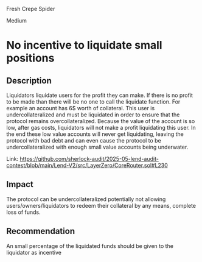 Fresh Crepe Spider

Medium

# No incentive to liquidate small positions



## Description
Liquidators liquidate users for the profit they can make. If there is no profit to be made than there will be no one to call the liquidate function. For example an account has 6$ worth of collateral. This user is undercollateralized and must be liquidated in order to ensure that the protocol remains overcollateralized. Because the value of the account is so low, after gas costs, liquidators will not make a profit liquidating this user. In the end these low value accounts will never get liquidating, leaving the protocol with bad debt and can even cause the protocol to be undercollateralized with enough small value accounts being underwater.

Link: https://github.com/sherlock-audit/2025-05-lend-audit-contest/blob/main/Lend-V2/src/LayerZero/CoreRouter.sol#L230
## Impact

The protocol can be undercollateralized potentially not allowing users/owners/liquidators to redeem their collateral by any means, complete loss of funds.

## Recommendation
An small percentage of the liquidated funds should be given to the liquidator as incentive

